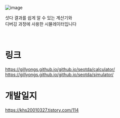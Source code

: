 
![image](https://user-images.githubusercontent.com/101636590/214233168-87d4503b-1c97-47d4-b3c3-24765c97e8ef.png)

섯다 결과를 쉽게 알 수 있는 계산기와<br>
디버깅 과정에 사용한 시뮬레이터입니다

<br>

# 링크

https://gillyongs.github.io/github.io/seotda/calculator/
https://gillyongs.github.io/github.io/seotda/simulator/
<br>

# 개발일지

https://khs20010327.tistory.com/114
